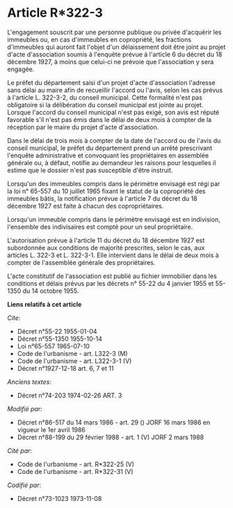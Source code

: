 # Article R*322-3

L'engagement souscrit par une personne publique ou privée d'acquérir les immeubles ou, en cas d'immeubles en copropriété, les
fractions d'immeubles qui auront fait l'objet d'un délaissement doit être joint au projet d'acte d'association soumis à
l'enquête prévue à l'article 6 du décret du 18 décembre 1927, à moins que celui-ci ne prévoie que l'association y sera
engagée.

Le préfet du département saisi d'un projet d'acte d'association l'adresse sans délai au maire afin de recueillir l'accord ou
l'avis, selon les cas prévus à l'article L. 322-3-2, du conseil municipal. Cette formalité n'est pas obligatoire si la
délibération du conseil municipal est jointe au projet. Lorsque l'accord du conseil municipal n'est pas exigé, son avis est
réputé favorable s'il n'est pas émis dans le délai de deux mois à compter de la réception par le maire du projet d'acte
d'association.

Dans le délai de trois mois à compter de la date de l'accord ou de l'avis du conseil municipal, le préfet du département
prend un arrêté prescrivant l'enquête administrative et convoquant les propriétaires en assemblée générale ou, à défaut,
notifie au demandeur les raisons pour lesquelles il estime que le dossier n'est pas susceptible d'être instruit.

Lorsqu'un des immeubles compris dans le périmètre envisagé est régi par la loi n° 65-557 du 10 juillet 1965 fixant le statut
de la copropriété des immeubles bâtis, la notification prévue à l'article 7 du décret du 18 décembre 1927 est faite à chacun
des copropriétaires.

Lorsqu'un immeuble compris dans le périmètre envisagé est en indivision, l'ensemble des indivisaires est compté pour un seul
propriétaire.

L'autorisation prévue à l'article 11 du décret du 18 décembre 1927 est subordonnée aux conditions de majorité prescrites,
selon le cas, aux articles L. 322-3 et L. 322-3-1. Elle intervient dans le délai de deux mois à compter de l'assemblée
générale des propriétaires.

L'acte constitutif de l'association est publié au fichier immobilier dans les conditions et délais prévus par les décrets n°
55-22 du 4 janvier 1955 et 55-1350 du 14 octobre 1955.

**Liens relatifs à cet article**

_Cite_:

  - Décret n°55-22 1955-01-04
  - Décret n°55-1350 1955-10-14
  - Loi n°65-557 1965-07-10
  - Code de l'urbanisme - art. L322-3 (M)
  - Code de l'urbanisme - art. L322-3-1 (V)
  - Décret n°1927-12-18 art. 6, 7 et 11

_Anciens textes_:

  - Décret n°74-203 1974-02-26 ART. 3

_Modifié par_:

  - Décret n°86-517 du 14 mars 1986 - art. 29 () JORF 16 mars 1986 en vigueur le 1er avril 1986
  - Décret n°88-199 du 29 février 1988 - art. 1 (V) JORF 2 mars 1988

_Cité par_:

  - Code de l'urbanisme - art. R*322-25 (V)
  - Code de l'urbanisme - art. R*322-31 (V)

_Codifié par_:

  - Décret n°73-1023 1973-11-08
